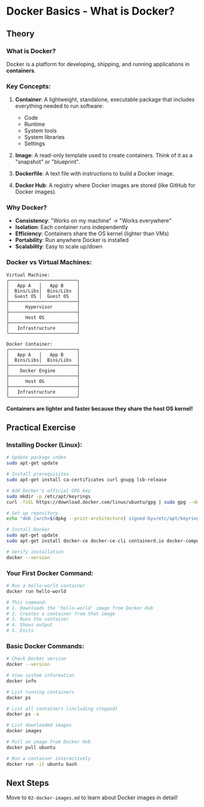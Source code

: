 # Docker Basics - What is Docker?

## Theory

### What is Docker?
Docker is a platform for developing, shipping, and running applications in **containers**.

### Key Concepts:

1. **Container**: A lightweight, standalone, executable package that includes everything needed to run software:
   - Code
   - Runtime
   - System tools
   - System libraries
   - Settings

2. **Image**: A read-only template used to create containers. Think of it as a "snapshot" or "blueprint".

3. **Dockerfile**: A text file with instructions to build a Docker image.

4. **Docker Hub**: A registry where Docker images are stored (like GitHub for Docker images).

### Why Docker?

- **Consistency**: "Works on my machine" → "Works everywhere"
- **Isolation**: Each container runs independently
- **Efficiency**: Containers share the OS kernel (lighter than VMs)
- **Portability**: Run anywhere Docker is installed
- **Scalability**: Easy to scale up/down

### Docker vs Virtual Machines:

```
Virtual Machine:
┌─────────────────────────┐
│   App A   │   App B     │
│  Bins/Libs│  Bins/Libs  │
│  Guest OS │  Guest OS   │
├─────────────────────────┤
│      Hypervisor         │
├─────────────────────────┤
│      Host OS            │
├─────────────────────────┤
│   Infrastructure        │
└─────────────────────────┘

Docker Container:
┌─────────────────────────┐
│   App A   │   App B     │
│  Bins/Libs│  Bins/Libs  │
├─────────────────────────┤
│    Docker Engine        │
├─────────────────────────┤
│      Host OS            │
├─────────────────────────┤
│   Infrastructure        │
└─────────────────────────┘
```

**Containers are lighter and faster because they share the host OS kernel!**

## Practical Exercise

### Installing Docker (Linux):
```bash
# Update package index
sudo apt-get update

# Install prerequisites
sudo apt-get install ca-certificates curl gnupg lsb-release

# Add Docker's official GPG key
sudo mkdir -p /etc/apt/keyrings
curl -fsSL https://download.docker.com/linux/ubuntu/gpg | sudo gpg --dearmor -o /etc/apt/keyrings/docker.gpg

# Set up repository
echo "deb [arch=$(dpkg --print-architecture) signed-by=/etc/apt/keyrings/docker.gpg] https://download.docker.com/linux/ubuntu $(lsb_release -cs) stable" | sudo tee /etc/apt/sources.list.d/docker.list > /dev/null

# Install Docker
sudo apt-get update
sudo apt-get install docker-ce docker-ce-cli containerd.io docker-compose-plugin

# Verify installation
docker --version
```

### Your First Docker Command:
```bash
# Run a hello-world container
docker run hello-world

# This command:
# 1. Downloads the 'hello-world' image from Docker Hub
# 2. Creates a container from that image
# 3. Runs the container
# 4. Shows output
# 5. Exits
```

### Basic Docker Commands:
```bash
# Check Docker version
docker --version

# View system information
docker info

# List running containers
docker ps

# List all containers (including stopped)
docker ps -a

# List downloaded images
docker images

# Pull an image from Docker Hub
docker pull ubuntu

# Run a container interactively
docker run -it ubuntu bash
```

## Next Steps
Move to `02-docker-images.md` to learn about Docker images in detail!
